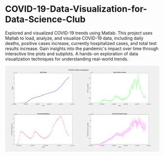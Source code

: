 # COVID-19-Data-Visualization-for-Data-Science-Club

Explored and visualized COVID-19 trends using Matlab. This project uses Matlab to load, analyze, and visualize COVID-19 data, including daily deaths, positive cases increase, currently hospitalized cases, and total test results increase. Gain insights into the pandemic's impact over time through interactive line plots and subplots. A hands-on exploration of data visualization techniques for understanding real-world trends.

![Sample Image](https://github.com/Adam-Kosicki/COVID-19-Data-Visualization-for-DSC/blob/main/covid_data.PNG)
